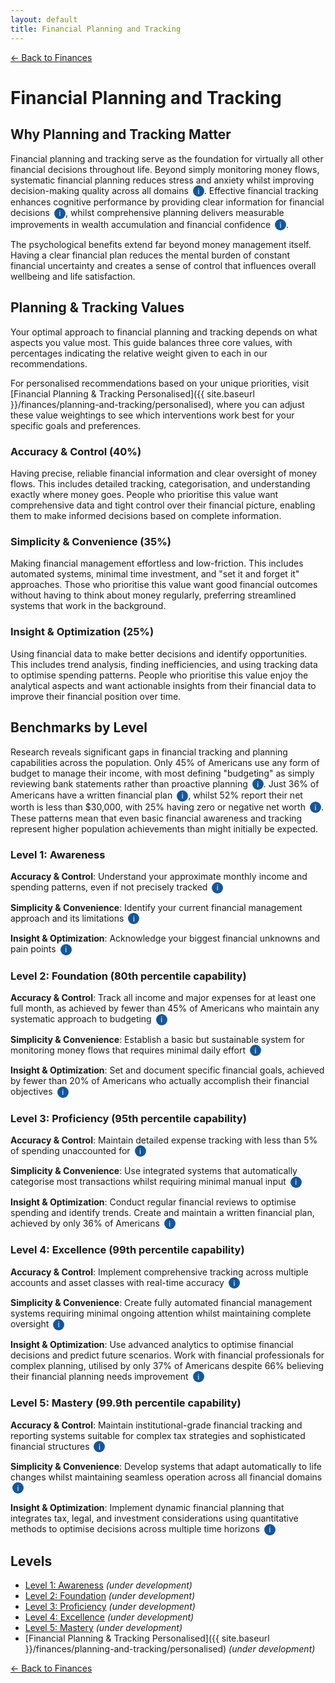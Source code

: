 ```yaml
---
layout: default
title: Financial Planning and Tracking
---
```


[← Back to Finances](../)
# Financial Planning and Tracking

## Why Planning and Tracking Matter

Financial planning and tracking serve as the foundation for virtually all other financial decisions throughout life. Beyond simply monitoring money flows, systematic financial planning reduces stress and anxiety whilst improving decision-making quality across all domains <span class="info-icon" onclick="showReasoning('stress-reduction')">i</span>. Effective financial tracking enhances cognitive performance by providing clear information for financial decisions <span class="info-icon" onclick="showReasoning('cognitive-benefits')">i</span>, whilst comprehensive planning delivers measurable improvements in wealth accumulation and financial confidence <span class="info-icon" onclick="showReasoning('planning-benefits')">i</span>.

The psychological benefits extend far beyond money management itself. Having a clear financial plan reduces the mental burden of constant financial uncertainty and creates a sense of control that influences overall wellbeing and life satisfaction.

## Planning & Tracking Values

Your optimal approach to financial planning and tracking depends on what aspects you value most. This guide balances three core values, with percentages indicating the relative weight given to each in our recommendations.

For personalised recommendations based on your unique priorities, visit [Financial Planning & Tracking Personalised]({{ site.baseurl }}/finances/planning-and-tracking/personalised), where you can adjust these value weightings to see which interventions work best for your specific goals and preferences.

### Accuracy & Control (40%)
Having precise, reliable financial information and clear oversight of money flows. This includes detailed tracking, categorisation, and understanding exactly where money goes. People who prioritise this value want comprehensive data and tight control over their financial picture, enabling them to make informed decisions based on complete information.

### Simplicity & Convenience (35%)
Making financial management effortless and low-friction. This includes automated systems, minimal time investment, and "set it and forget it" approaches. Those who prioritise this value want good financial outcomes without having to think about money regularly, preferring streamlined systems that work in the background.

### Insight & Optimization (25%)
Using financial data to make better decisions and identify opportunities. This includes trend analysis, finding inefficiencies, and using tracking data to optimise spending patterns. People who prioritise this value enjoy the analytical aspects and want actionable insights from their financial data to improve their financial position over time.

## Benchmarks by Level

Research reveals significant gaps in financial tracking and planning capabilities across the population. Only 45% of Americans use any form of budget to manage their income, with most defining "budgeting" as simply reviewing bank statements rather than proactive planning <span class="info-icon" onclick="showReasoning('budgeting-stats')">i</span>. Just 36% of Americans have a written financial plan <span class="info-icon" onclick="showReasoning('planning-stats')">i</span>, whilst 52% report their net worth is less than $30,000, with 25% having zero or negative net worth <span class="info-icon" onclick="showReasoning('net-worth-stats')">i</span>. These patterns mean that even basic financial awareness and tracking represent higher population achievements than might initially be expected.

### Level 1: Awareness

**Accuracy & Control**: Understand your approximate monthly income and spending patterns, even if not precisely tracked <span class="info-icon" onclick="showReasoning('level1-accuracy')">i</span>

**Simplicity & Convenience**: Identify your current financial management approach and its limitations <span class="info-icon" onclick="showReasoning('level1-simplicity')">i</span>

**Insight & Optimization**: Acknowledge your biggest financial unknowns and pain points <span class="info-icon" onclick="showReasoning('level1-insight')">i</span>

### Level 2: Foundation (80th percentile capability)

**Accuracy & Control**: Track all income and major expenses for at least one full month, as achieved by fewer than 45% of Americans who maintain any systematic approach to budgeting <span class="info-icon" onclick="showReasoning('level2-accuracy')">i</span>

**Simplicity & Convenience**: Establish a basic but sustainable system for monitoring money flows that requires minimal daily effort <span class="info-icon" onclick="showReasoning('level2-simplicity')">i</span>

**Insight & Optimization**: Set and document specific financial goals, achieved by fewer than 20% of Americans who actually accomplish their financial objectives <span class="info-icon" onclick="showReasoning('level2-insight')">i</span>

### Level 3: Proficiency (95th percentile capability)

**Accuracy & Control**: Maintain detailed expense tracking with less than 5% of spending unaccounted for <span class="info-icon" onclick="showReasoning('level3-accuracy')">i</span>

**Simplicity & Convenience**: Use integrated systems that automatically categorise most transactions whilst requiring minimal manual input <span class="info-icon" onclick="showReasoning('level3-simplicity')">i</span>

**Insight & Optimization**: Conduct regular financial reviews to optimise spending and identify trends. Create and maintain a written financial plan, achieved by only 36% of Americans <span class="info-icon" onclick="showReasoning('level3-insight')">i</span>

### Level 4: Excellence (99th percentile capability)

**Accuracy & Control**: Implement comprehensive tracking across multiple accounts and asset classes with real-time accuracy <span class="info-icon" onclick="showReasoning('level4-accuracy')">i</span>

**Simplicity & Convenience**: Create fully automated financial management systems requiring minimal ongoing attention whilst maintaining complete oversight <span class="info-icon" onclick="showReasoning('level4-simplicity')">i</span>

**Insight & Optimization**: Use advanced analytics to optimise financial decisions and predict future scenarios. Work with financial professionals for complex planning, utilised by only 37% of Americans despite 66% believing their financial planning needs improvement <span class="info-icon" onclick="showReasoning('level4-insight')">i</span>

### Level 5: Mastery (99.9th percentile capability)

**Accuracy & Control**: Maintain institutional-grade financial tracking and reporting systems suitable for complex tax strategies and sophisticated financial structures <span class="info-icon" onclick="showReasoning('level5-accuracy')">i</span>

**Simplicity & Convenience**: Develop systems that adapt automatically to life changes whilst maintaining seamless operation across all financial domains <span class="info-icon" onclick="showReasoning('level5-simplicity')">i</span>

**Insight & Optimization**: Implement dynamic financial planning that integrates tax, legal, and investment considerations using quantitative methods to optimise decisions across multiple time horizons <span class="info-icon" onclick="showReasoning('level5-insight')">i</span>

## Levels

- [Level 1: Awareness](level-1) *(under development)*
- [Level 2: Foundation](level-2) *(under development)*
- [Level 3: Proficiency](level-3) *(under development)*
- [Level 4: Excellence](level-4) *(under development)*
- [Level 5: Mastery](level-5) *(under development)*
- [Financial Planning & Tracking Personalised]({{ site.baseurl }}/finances/planning-and-tracking/personalised) *(under development)*

[← Back to Finances](../)

<style>
.info-icon {
    background-color: #155799;
    color: white;
    border-radius: 50%;
    width: 18px;
    height: 18px;
    display: inline-flex;
    align-items: center;
    justify-content: center;
    font-size: 12px;
    cursor: pointer;
    transition: background-color 0.3s;
    user-select: none;
    margin-left: 3px;
}

.info-icon:hover {
    background-color: #0d47a1;
}

.reasoning-popup {
    display: none;
    position: fixed;
    top: 50%;
    left: 50%;
    transform: translate(-50%, -50%);
    background: white;
    border: 1px solid #ddd;
    border-radius: 8px;
    padding: 20px;
    max-width: 500px;
    width: 90%;
    box-shadow: 0 4px 20px rgba(0,0,0,0.15);
    z-index: 1000;
}

.reasoning-popup.visible {
    display: block;
}

.popup-header {
    font-weight: bold;
    margin-bottom: 10px;
    color: #155799;
}

.popup-close {
    position: absolute;
    top: 10px;
    right: 15px;
    background: none;
    border: none;
    font-size: 20px;
    cursor: pointer;
    color: #666;
}

.popup-close:hover {
    color: #333;
}

.popup-overlay {
    display: none;
    position: fixed;
    top: 0;
    left: 0;
    width: 100%;
    height: 100%;
    background: rgba(0,0,0,0.5);
    z-index: 999;
}

.popup-overlay.visible {
    display: block;
}
</style>

<!-- Popup overlay -->
<div class="popup-overlay" id="popupOverlay" onclick="hideReasoning()"></div>

<!-- Reasoning popup -->
<div class="reasoning-popup" id="reasoningPopup">
    <button class="popup-close" onclick="hideReasoning()">×</button>
    <div class="popup-header" id="popupHeader"></div>
    <div id="popupContent"></div>
</div>

<script>
// Research data for info buttons
const researchData = {
    'stress-reduction': {
        title: 'Financial Planning Reduces Stress',
        content: 'Studies show that 74% of Americans feel stress over personal finances, but those with financial plans report significantly reduced anxiety and improved mental health. Financial planning helps address the psychological aspects of money management, with research indicating that planning provides clarity and organization that reduces the uncertainty driving financial stress. <a href="https://www.avaii.com/blog/how-financial-planning-can-reduce-stress" target="_blank">View research</a>'
    },
    'cognitive-benefits': {
        title: 'Financial Tracking Improves Decision Making',
        content: 'Research demonstrates that cognitive abilities directly influence financial decision-making quality, with individuals who have better information processing making substantially fewer financial mistakes. Financial tracking provides the clear, organised information needed for optimal cognitive processing, while uncertainty and incomplete information impair financial decision-making abilities. <a href="https://www.aeaweb.org/articles?id=10.1257/app.5.1.193" target="_blank">View study</a>'
    },
    'planning-benefits': {
        title: 'Financial Planning Delivers Measurable Benefits',
        content: 'International research across 15 territories shows that clients with financial plans report improved financial wellbeing and peace of mind (38%), financial confidence (37%), better understanding of financial matters (36%), and greater wealth growth (33%). Over half (51%) report that financial planning has positively impacted their mental health and family life. <a href="https://fpsb.org/about-financial-planning/the-value-of-financial-planning/" target="_blank">View research</a>'
    },
    'budgeting-stats': {
        title: 'Budgeting Statistics',
        content: 'The Penny Hoarder survey found that 55% of Americans do not use a budget to manage their income, with most who claim to budget simply reviewing bank statements rather than engaging in proactive planning. CFP Board research shows that while 43% believe they have a budget, most define budgeting as passive tracking rather than systematic planning.'
    },
    'planning-stats': {
        title: 'Financial Planning Statistics', 
        content: 'Charles Schwab Modern Wealth Survey reveals that just 36% of Americans have a written financial plan, despite widespread recognition of its benefits. Northwestern Mutual research shows that 66% of Americans believe their financial planning needs improvement, yet only 37% work with financial advisors.'
    },
    'net-worth-stats': {
        title: 'Net Worth Statistics',
        content: 'Clever Real Estate survey data shows that 52% of Americans report their net worth is less than $30,000, with about 25% having zero or negative net worth. This highlights how even basic financial tracking and goal-setting represent achievements beyond what most of the population currently maintains.'
    },
    'level1-accuracy': {
        title: 'Level 1 Accuracy & Control Reasoning',
        content: 'Level 1 focuses on basic awareness without requiring systematic tracking. Since 56% of Americans don\'t know how much they spent last month, simply understanding approximate income and spending patterns represents meaningful initial awareness for financial control.'
    },
    'level1-simplicity': {
        title: 'Level 1 Simplicity & Convenience Reasoning',
        content: 'Many people use informal or unsustainable financial management approaches. Identifying current methods and their limitations provides the foundation for developing more effective, convenient systems without requiring immediate changes.'
    },
    'level1-insight': {
        title: 'Level 1 Insight & Optimization Reasoning',
        content: 'Research shows that financial stress often stems from uncertainty about money. Acknowledging specific unknowns and pain points creates the awareness needed to prioritise which financial information would be most valuable to track and understand.'
    },
    'level2-accuracy': {
        title: 'Level 2 Accuracy & Control Reasoning',
        content: 'Only 45% of Americans use any systematic budgeting approach, making one month of comprehensive tracking a meaningful achievement. This represents the foundation needed for accurate financial awareness and the basis for all subsequent financial planning.'
    },
    'level2-simplicity': {
        title: 'Level 2 Simplicity & Convenience Reasoning',
        content: 'Sustainable systems are crucial since most people abandon complex tracking approaches. A basic but maintainable system that requires minimal daily effort addresses the primary barrier to financial tracking whilst building sustainable habits.'
    },
    'level2-insight': {
        title: 'Level 2 Insight & Optimization Reasoning',
        content: 'Research shows that while many Americans set financial goals, fewer than 20% actually achieve them. Documenting specific goals creates accountability and provides the direction needed for effective financial optimization and planning.'
    },
    'level3-accuracy': {
        title: 'Level 3 Accuracy & Control Reasoning',
        content: 'Detailed tracking with 95% accuracy represents sophisticated financial awareness that few Americans achieve. This level of precision enables informed decision-making and identifies spending patterns that casual tracking would miss, supporting the top 5% capability designation.'
    },
    'level3-simplicity': {
        title: 'Level 3 Simplicity & Convenience Reasoning',
        content: 'Automated categorisation systems represent advanced financial management that reduces manual effort whilst maintaining accuracy. This integration of technology with financial planning reflects sophisticated approach used by financial professionals and dedicated personal finance enthusiasts.'
    },
    'level3-insight': {
        title: 'Level 3 Insight & Optimization Reasoning',
        content: 'Regular financial reviews and written plans are achieved by only 36% of Americans, making this a clear marker of 95th percentile capability. Written plans provide the structure needed for systematic financial optimization and long-term financial success.'
    },
    'level4-accuracy': {
        title: 'Level 4 Accuracy & Control Reasoning',
        content: 'Comprehensive multi-account tracking with real-time accuracy reflects institutional-level financial management. This capability requires sophisticated tools and processes that only the most dedicated individuals maintain, representing true top 1% financial tracking ability.'
    },
    'level4-simplicity': {
        title: 'Level 4 Simplicity & Convenience Reasoning',
        content: 'Fully automated systems that maintain complete oversight represent the pinnacle of convenient financial management. This level requires significant setup and integration but delivers effortless ongoing financial management that few individuals achieve.'
    },
    'level4-insight': {
        title: 'Level 4 Insight & Optimization Reasoning',
        content: 'Advanced analytics and professional relationships represent sophisticated financial optimization. Despite 66% of Americans believing their planning needs improvement, only 37% work with advisors, making professional-level planning clearly a top 1% achievement.'
    },
    'level5-accuracy': {
        title: 'Level 5 Accuracy & Control Reasoning',
        content: 'Institutional-grade tracking suitable for complex tax strategies represents the highest level of financial accuracy and control. This capability is used by high-net-worth individuals and requires professional-level systems and expertise, clearly placing it in the top 0.1% of capability.'
    },
    'level5-simplicity': {
        title: 'Level 5 Simplicity & Convenience Reasoning',
        content: 'Systems that adapt automatically to life changes whilst maintaining seamless operation represent the most sophisticated financial management possible. This level of automation and integration requires significant resources and expertise to achieve and maintain.'
    },
    'level5-insight': {
        title: 'Level 5 Insight & Optimization Reasoning',
        content: 'Dynamic planning integrating tax, legal, and investment considerations using quantitative methods represents the highest level of financial optimization. This capability requires professional-level expertise and resources available to only the most sophisticated financial planners and wealthy individuals.'
    }
};

function showReasoning(key) {
    const data = researchData[key];
    if (data) {
        document.getElementById('popupHeader').textContent = data.title;
        document.getElementById('popupContent').innerHTML = data.content;
        document.getElementById('popupOverlay').classList.add('visible');
        document.getElementById('reasoningPopup').classList.add('visible');
    }
}

function hideReasoning() {
    document.getElementById('popupOverlay').classList.remove('visible');
    document.getElementById('reasoningPopup').classList.remove('visible');
}

// Close popup with Escape key
document.addEventListener('keydown', function(e) {
    if (e.key === 'Escape') {
        hideReasoning();
    }
});
</script>

